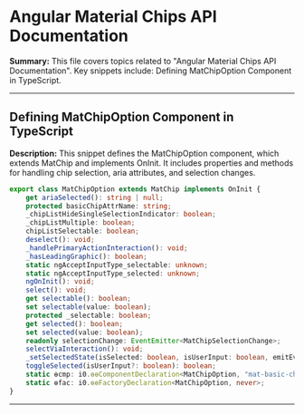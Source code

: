 # Angular Material Chips API Documentation

**Summary:** This file covers topics related to "Angular Material Chips API Documentation". Key snippets include: Defining MatChipOption Component in TypeScript.

---

## Defining MatChipOption Component in TypeScript

**Description:** This snippet defines the MatChipOption component, which extends MatChip and implements OnInit. It includes properties and methods for handling chip selection, aria attributes, and selection changes.

```TypeScript
export class MatChipOption extends MatChip implements OnInit {
    get ariaSelected(): string | null;
    protected basicChipAttrName: string;
    _chipListHideSingleSelectionIndicator: boolean;
    _chipListMultiple: boolean;
    chipListSelectable: boolean;
    deselect(): void;
    _handlePrimaryActionInteraction(): void;
    _hasLeadingGraphic(): boolean;
    static ngAcceptInputType_selectable: unknown;
    static ngAcceptInputType_selected: unknown;
    ngOnInit(): void;
    select(): void;
    get selectable(): boolean;
    set selectable(value: boolean);
    protected _selectable: boolean;
    get selected(): boolean;
    set selected(value: boolean);
    readonly selectionChange: EventEmitter<MatChipSelectionChange>;
    selectViaInteraction(): void;
    _setSelectedState(isSelected: boolean, isUserInput: boolean, emitEvent: boolean): void;
    toggleSelected(isUserInput?: boolean): boolean;
    static ɵcmp: i0.ɵɵComponentDeclaration<MatChipOption, "mat-basic-chip-option, [mat-basic-chip-option], mat-chip-option, [mat-chip-option]", never, { "selectable": { "alias": "selectable"; "required": false; }; "selected": { "alias": "selected"; "required": false; }; }, { "selectionChange": "selectionChange"; }, never, ["mat-chip-avatar, [matChipAvatar]", "*", "mat-chip-trailing-icon,[matChipRemove],[matChipTrailingIcon]"], true, never>;
    static ɵfac: i0.ɵɵFactoryDeclaration<MatChipOption, never>;
}
```

---